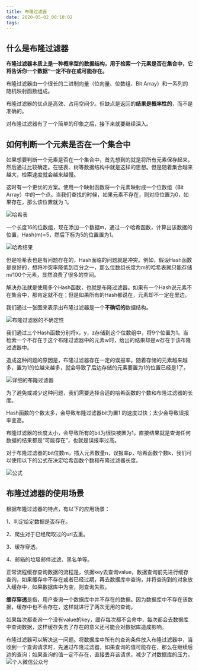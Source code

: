 ```yaml
---
title: 布隆过滤器
date: 2020-05-02 00:10:02
tags:
---
```


## 什么是布隆过滤器

**布隆过滤器本质上是一种概率型的数据结构，用于检索一个元素是否在集合中，它将告诉你一个数据“一定不存在或可能存在。**

布隆过滤器由一个很长的二进制向量（位向量、位数组、Bit Array）和一系列的随机映射函数组成。

布隆过滤器的优点是高效、占用空间少。但缺点是返回的**结果是概率性的**，而不是准确的。

对布隆过滤器有了一个简单的印象之后，接下来就要继续深入。

## 如何判断一个元素是否在一个集合中

如果想要判断一个元素是否在一个集合中，首先想到的就是将所有元素保存起来，然后通过比较确定。在链表、树等数据结构中就是这样的思想。但是随着集合越来越大，检索速度就会越来越慢。

这时有一个更优的方案。使用一个映射函数将一个元素映射成一个位数组（Bit Array）中的一个点。当我们查找的时候，如果元素不存在，则对应位置为0，如果存在，那么该位置就为 1。

![哈希表](https://imgconvert.csdnimg.cn/aHR0cHM6Ly91cGxvYWQtaW1hZ2VzLmppYW5zaHUuaW8vdXBsb2FkX2ltYWdlcy8xNTEwMDQzMi1mNWVmOTZkNzk2MzhiYzU1LnBuZw?x-oss-process=image/format,png)

一个长度16的位数组，现在添加一个数据m，通过一个哈希函数，计算出该数据的位置，Hash(m)=5，然后下标为5的位置置为1。

![哈希结果](https://imgconvert.csdnimg.cn/aHR0cHM6Ly91cGxvYWQtaW1hZ2VzLmppYW5zaHUuaW8vdXBsb2FkX2ltYWdlcy8xNTEwMDQzMi0wZTlhMGRlYWMxYzdlNmY2LnBuZw?x-oss-process=image/format,png)

但是哈希表也是有问题存在的，Hash面临的问题就是冲突。例如，假设Hash函数是良好的，想将冲突率降低到百分之一，那么位数组长度为m的哈希表就只能存储m/100个元素，显然浪费了很多的空间。

解决办法就是使用多个Hash函数，也就是布隆过滤器。如果有一个Hash说元素不在集合中，那肯定就不在；但是如果所有的Hash都说在，元素却不一定在里边。

我们通过一张图来表示出布隆过滤器是一个**不确切的**数据结构。

![布隆过滤器的不确定性](https://imgconvert.csdnimg.cn/aHR0cHM6Ly9zczAuYmRzdGF0aWMuY29tLzcwY0Z2SFNoX1ExWW54R2twb1dLMUhGNmhoeS9pdC91PTEyOTQyNjI3NTcsNDA2MTY3NDQyOSZmbT0yNiZncD0wLmpwZw?x-oss-process=image/format,png)

我们通过三个Hash函数分别将x，y，z存储到这个位数组中，将9个位置为1。当检索一个不存在于这个布隆过滤器中的元素w时，给出的结果却是w存在于该布隆过滤器中。

造成这种问题的原因是，布隆过滤器存在一定的误报率。随着存储的元素越来越多，置为1的位越来越多，就会导致了后边存储的元素要置为1的位置已经是1了。

![详细的布隆过滤器](https://imgconvert.csdnimg.cn/aHR0cHM6Ly91cGxvYWQtaW1hZ2VzLmppYW5zaHUuaW8vdXBsb2FkX2ltYWdlcy8xNDM2ODIwMS1mOGRkYzBjYzk2MGM0MzNmLnBuZw?x-oss-process=image/format,png)

为了避免或减少这种问题，我们需要选择合适的哈希函数的个数和布隆过滤器的长度。

Hash函数的个数太多，会导致布隆过滤器bit为置1 的速度过快；太少会导致误报率变高。

布隆过滤器的长度太小，会导致所有的bit为很快被置为1，直接结果就是查询任何数据的结果都是“可能存在”，也就是误报率过高。

对于布隆过滤器的bit位数m，插入元素数量n，误报率p，哈希函数个数k，我们可以使用以下的公式在决定哈希函数个数和布隆过滤器长度。

![公式](https://imgconvert.csdnimg.cn/aHR0cHM6Ly9tbWJpei5xcGljLmNuL21tYml6X3BuZy9HWTlaSlB4NmJNRDRyaWN6T2lhTThqRXkwdWZnb2VmYUVIMkp5OTRIVGhtZndFZTNTTnNUS1hSTVRGaWNJRWo0dXFDTzBtZUFSakdwRlRFbG5VRlVwWTQzUS8w?x-oss-process=image/format,png)

## 布隆过滤器的使用场景

根据布隆过滤器的特点，有以下的应用场景：

1、判定给定数据是否存在。

2、爬虫对于已经爬取过的url去重。

3、缓存穿透。

4、邮箱的垃圾邮件过滤、黑名单等。

正常流程缓存查询数据的流程是，依据key去查询value，数据查询前先进行缓存查询，如果缓存中不存在或者已经过期，再去数据库中查询，并将查询到的对象放入缓存中，如果数据库中为空，则查询失败。

**缓存穿透**是指，用户查询一个数据库中并不存在的数据。因为数据库中不存在该数据，缓存中也不会存在，这样就进行了两次无用的查询。

如果每次都查询一个没有value的key，缓存每次都不会命中，每次都会去数据库中查询数据，这样缓存失去了存在的意义还可能会对数据库造成影响。

布隆过滤器可以解决这一问题。将数据库中所有的查询条件放入布隆过滤器中，当收到一个查询请求时，先通过布隆过滤器，如果查询的值可能存在，那么在继续后边的查询；如果查询的值一定不存在，直接丢弃该请求，减少了对数据库的压力。
![个人微信公众号](https://img-blog.csdnimg.cn/20200407111014270.jpg?x-oss-process=image/watermark,type_ZmFuZ3poZW5naGVpdGk,shadow_10,text_aHR0cHM6Ly9ibG9nLmNzZG4ubmV0L3FxXzQxOTA3ODA2,size_16,color_FFFFFF,t_70#pic_center)